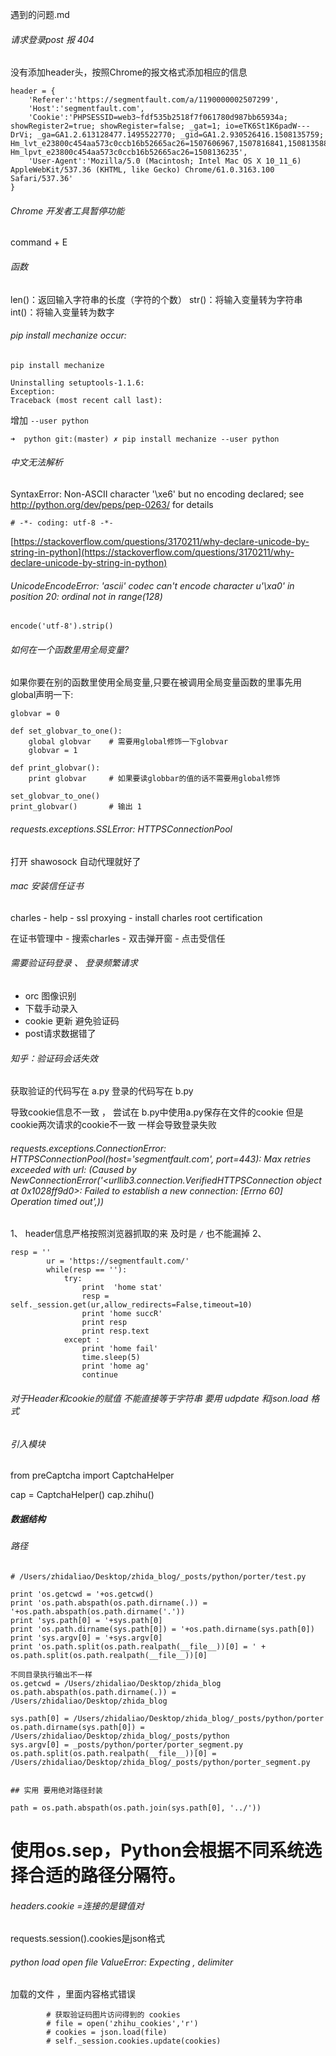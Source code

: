 遇到的问题.md

###### 请求登录post 报 404

没有添加header头，按照Chrome的报文格式添加相应的信息
```
header = {
	'Referer':'https://segmentfault.com/a/1190000002507299',
	'Host':'segmentfault.com',
	'Cookie':'PHPSESSID=web3~fdf535b2518f7f061780d987bb65934a; showRegister2=true; showRegister=false; _gat=1; io=eTK6St1K6padW---DrVi; _ga=GA1.2.613128477.1495522770; _gid=GA1.2.930526416.1508135759; Hm_lvt_e23800c454aa573c0ccb16b52665ac26=1507606967,1507816841,1508135889; Hm_lpvt_e23800c454aa573c0ccb16b52665ac26=1508136235',
	'User-Agent':'Mozilla/5.0 (Macintosh; Intel Mac OS X 10_11_6) AppleWebKit/537.36 (KHTML, like Gecko) Chrome/61.0.3163.100 Safari/537.36'
}
```


###### Chrome 开发者工具暂停功能

command + E 

###### 函数

len()：返回输入字符串的长度（字符的个数）
str()：将输入变量转为字符串
int()：将输入变量转为数字


###### pip install mechanize occur:

```
pip install mechanize

Uninstalling setuptools-1.1.6:
Exception:
Traceback (most recent call last):
```

增加 `--user python`
```
➜  python git:(master) ✗ pip install mechanize --user python
```


###### 中文无法解析

SyntaxError: Non-ASCII character '\xe6' but no encoding declared; see http://python.org/dev/peps/pep-0263/ for details

```
# -*- coding: utf-8 -*-
```

[https://stackoverflow.com/questions/3170211/why-declare-unicode-by-string-in-python](https://stackoverflow.com/questions/3170211/why-declare-unicode-by-string-in-python)

###### UnicodeEncodeError: 'ascii' codec can't encode character u'\xa0' in position 20: ordinal not in range(128)

```
encode('utf-8').strip()
```


###### 如何在一个函数里用全局变量?

如果你要在别的函数里使用全局变量,只要在被调用全局变量函数的里事先用global声明一下:

```
globvar = 0

def set_globvar_to_one():
    global globvar    # 需要用global修饰一下globvar
    globvar = 1

def print_globvar():
    print globvar     # 如果要读globbar的值的话不需要用global修饰

set_globvar_to_one()
print_globvar()       # 输出 1
```

###### requests.exceptions.SSLError: HTTPSConnectionPool

打开 shawosock 自动代理就好了

###### mac 安装信任证书

charles - help - ssl proxying - install charles root certification

在证书管理中 - 搜索charles - 双击弹开窗 - 点击受信任


###### 需要验证码登录 、 登录频繁请求

- orc 图像识别
- 下载手动录入
- cookie 更新 避免验证码
- post请求数据错了


###### 知乎：验证码会话失效

获取验证的代码写在 a.py
登录的代码写在 b.py

导致cookie信息不一致 ， 尝试在 b.py中使用a.py保存在文件的cookie 但是cookie两次请求的cookie不一致 一样会导致登录失败

######  requests.exceptions.ConnectionError: HTTPSConnectionPool(host='segmentfault.com', port=443): Max retries exceeded with url:   (Caused by NewConnectionError('<urllib3.connection.VerifiedHTTPSConnection object at 0x1028ff9d0>: Failed to establish a new connection: [Errno 60] Operation timed out',))

1、 header信息严格按照浏览器抓取的来   及时是 `/` 也不能漏掉
2、
```
resp = ''
		ur = 'https://segmentfault.com/'
		while(resp == ''):
			try:
				print  'home stat'
				resp = self._session.get(ur,allow_redirects=False,timeout=10)
				print 'home succR'
				print resp
				print resp.text
			except :
				print 'home fail'
				time.sleep(5)
				print 'home ag'
				continue
```



###### 对于Header和cookie的赋值  不能直接等于字符串  要用 udpdate 和json.load 格式
###### 引入模块
from preCaptcha import CaptchaHelper

cap = CaptchaHelper()
cap.zhihu()

##### 数据结构

###### 路径

```
# /Users/zhidaliao/Desktop/zhida_blog/_posts/python/porter/test.py

print 'os.getcwd = '+os.getcwd()
print 'os.path.abspath(os.path.dirname(.)) = '+os.path.abspath(os.path.dirname('.'))
print 'sys.path[0] = '+sys.path[0]
print 'os.path.dirname(sys.path[0]) = '+os.path.dirname(sys.path[0])
print 'sys.argv[0] = '+sys.argv[0]
print 'os.path.split(os.path.realpath(__file__))[0] = ' + os.path.split(os.path.realpath(__file__))[0]
```

```
不同目录执行输出不一样
os.getcwd = /Users/zhidaliao/Desktop/zhida_blog
os.path.abspath(os.path.dirname(.)) = /Users/zhidaliao/Desktop/zhida_blog

sys.path[0] = /Users/zhidaliao/Desktop/zhida_blog/_posts/python/porter
os.path.dirname(sys.path[0]) = /Users/zhidaliao/Desktop/zhida_blog/_posts/python
sys.argv[0] = _posts/python/porter/porter_segment.py
os.path.split(os.path.realpath(__file__))[0] = /Users/zhidaliao/Desktop/zhida_blog/_posts/python/porter_segment.py


## 实用 要用绝对路径封装

path = os.path.abspath(os.path.join(sys.path[0], '../'))
```

# 使用os.sep，Python会根据不同系统选择合适的路径分隔符。

###### headers.cookie =连接的是键值对

requests.session().cookies是json格式

###### python load open file ValueError: Expecting , delimiter

加载的文件 ，里面内容格式错误


```
		# 获取验证码图片访问得到的 cookies
		# file = open('zhihu_cookies','r')
		# cookies = json.load(file)
		# self._session.cookies.update(cookies)
```